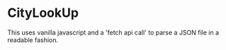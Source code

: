 # CityLookUp
This uses vanilla javascript and a 'fetch api call' to parse a JSON file in a readable fashion. 
